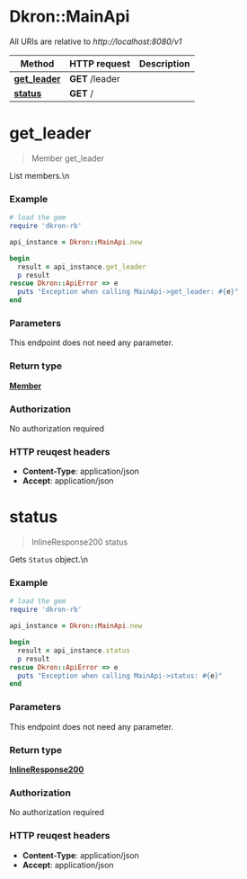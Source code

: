 # Dkron::MainApi

All URIs are relative to *http://localhost:8080/v1*

Method | HTTP request | Description
------------- | ------------- | -------------
[**get_leader**](MainApi.md#get_leader) | **GET** /leader | 
[**status**](MainApi.md#status) | **GET** / | 


# **get_leader**
> Member get_leader



List members.\n

### Example
```ruby
# load the gem
require 'dkron-rb'

api_instance = Dkron::MainApi.new

begin
  result = api_instance.get_leader
  p result
rescue Dkron::ApiError => e
  puts "Exception when calling MainApi->get_leader: #{e}"
end
```

### Parameters
This endpoint does not need any parameter.

### Return type

[**Member**](Member.md)

### Authorization

No authorization required

### HTTP reuqest headers

 - **Content-Type**: application/json
 - **Accept**: application/json



# **status**
> InlineResponse200 status



Gets `Status` object.\n

### Example
```ruby
# load the gem
require 'dkron-rb'

api_instance = Dkron::MainApi.new

begin
  result = api_instance.status
  p result
rescue Dkron::ApiError => e
  puts "Exception when calling MainApi->status: #{e}"
end
```

### Parameters
This endpoint does not need any parameter.

### Return type

[**InlineResponse200**](InlineResponse200.md)

### Authorization

No authorization required

### HTTP reuqest headers

 - **Content-Type**: application/json
 - **Accept**: application/json



